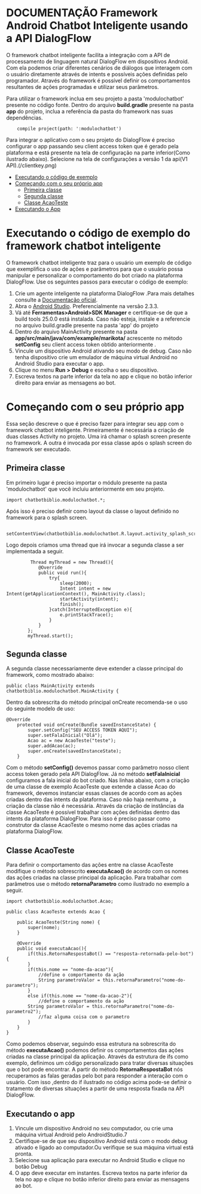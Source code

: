 # DOCUMENTAÇÃO Framework Android Chatbot Inteligente usando a API DialogFlow 

O framework chatbot inteligente facilita a integração com a API de processamento de linguagem natural DialogFlow em dispositivos Android. Com ela podemos criar diferentes cenários de diálogos que interagem com o usuário diretamente através de intents e possíveis ações definidas pelo programador.
Através do framework é possível definir os comportamentos resultantes de ações programadas e utilizar seus parâmetros.

Para utilizar o framework inclua em seu projeto a pasta 'modulochatbot' presente no código fonte.
Dentro do arquivo **build.gradle** presente na pasta **app** do projeto, inclua a referência da pasta do framework nas suas dependências.

```
    compile project(path: ':modulochatbot')
```

Para integrar o aplicativo com o seu projeto do DialogFlow é preciso configurar o app passando seu client access token que é gerado pela plataforma e está presente na tela de configuração na parte inferior(Como ilustrado abaixo).
Selecione na tela de configurações a versão 1 da api(V1 API).(/clientkey.png)


* [Executando o código de exemplo](#codigo_exemplo)
* [Começando com o seu próprio app](#seu_proprio_app)
    * [Primeira classe](#primeira_classe)
    * [Segunda classe](#segunda_classe)
    * [Classe AcaoTeste](#classe_acao_teste)
* [Executando o App](#executando_app)

# <a name="codigo_exemplo" />Executando o código de exemplo do framework chatbot inteligente

O framework chatbot inteligente traz para o usuário um exemplo de código que exemplifica o uso de ações e parâmetros para que o usuário possa manipular e personalizar o comportamento do bot criado na plataforma DialogFlow.
Use os seguintes passos para executar o código de exemplo:
1. Crie um agente inteligente na plataforma DialogFlow .Para mais detalhes consulte a [Documentação oficial](http://dialogflow.com/docs).
2. Abra o [Android Studio](https://developer.android.com/sdk/installing/studio.html).
Preferencialmente na versão 2.3.3.
3. Vá até **Ferramentas>Android>SDK Manager** e certifique-se de que a build tools 25.0.0 está instalada. Caso não esteja, instale e a referencie no arquivo build.gradle presente na pasta 'app' do projeto
4. Dentro do arquivo MainActivity presente na pasta **app/src/main/java/com/example/marikota/** acrescente no método **setConfig** seu client access token obtido anteriormente .
5. Vincule um dispositivo Android ativando seu modo de debug. Caso não tenha dispositivo crie um emulador de máquina virtual Android no Android Studio para executar o app.
6. Clique no menu **Run** **>** **Debug** e escolha o seu dispositivo.
7. Escreva textos na parte inferior da tela no app e clique no botão inferior direito para enviar as mensagens ao bot.


# <a name="seu_proprio_app" />Começando com o seu próprio app

Essa seção descreve o que é preciso fazer para integrar seu app com o framework chatbot inteligente.
Primeiramente é necessária a criação de duas classes Activity no projeto. Uma irá chamar o splash screen presente no framework. A outra é invocada por essa classe após o splash screen do framework ser executado.

## <a name="primeira_classe" />Primeira classe
Em primeiro lugar é preciso importar o módulo presente na pasta 'modulochatbot' que você incluiu anteriormente em seu projeto.
```
import chatbotbiblio.modulochatbot.*;
```
Após isso é preciso definir como layout da classe o layout definido no framework para o splash screen.
```
        setContentView(chatbotbiblio.modulochatbot.R.layout.activity_splash_screen);
```
Logo depois criamos uma thread que irá invocar a segunda classe a ser implementada a seguir.
```
         Thread myThread = new Thread(){
            @Override
            public void run(){
                try{
                    sleep(2000);
                    Intent intent = new Intent(getApplicationContext(), MainActivity.class);
                    startActivity(intent);
                    finish();
                }catch(InterruptedException e){
                    e.printStackTrace();
                }
            }
        };
        myThread.start();
```

## <a name="segunda_classe" />Segunda classe

A segunda classe necessariamente deve extender a classe principal do framework, como mostrado abaixo:

```
public class MainActivity extends chatbotbiblio.modulochatbot.MainActivity {
```
Dentro da sobrescrita do método principal onCreate recomenda-se o uso do seguinte modelo de uso:
```
@Override
    protected void onCreate(Bundle savedInstanceState) {
        super.setConfig("SEU ACCESS TOKEN AQUI");
        super.setFalaInicial("Olá");
        Acao ac = new AcaoTeste("teste");
        super.addAcao(ac);
        super.onCreate(savedInstanceState);
    }
```

Com o método **setConfig()** devemos passar como parâmetro nosso client access token gerado pela API DialogFlow. Já no método **setFalaInicial** configuramos a fala inicial do bot criado.
Nas linhas abaixo, com a criação de uma classe de exemplo AcaoTeste que extende a classe Acao do framework, devemos instanciar essas classes de acordo com as ações criadas dentro das intents da plataforma.
Caso não haja nenhuma , a criação da classe não é necessária.
Através da criação de instâncias da classe AcaoTeste é possível trabalhar com ações definidas dentro das intents da plataforma DialogFlow.
Para isso é preciso passar como construtor da classe AcaoTeste o mesmo nome das ações criadas na plataforma DialogFlow.

## <a name="classe_acao_teste" />Classe AcaoTeste

Para definir o comportamento das ações entre na classe AcaoTeste modifique o método sobrescrito **executaAcao()** de acordo com os nomes das ações criadas na classe principal da aplicação.
Para trabalhar com parâmetros use o método **retornaParametro** como ilustrado no exemplo a seguir.

```
import chatbotbiblio.modulochatbot.Acao;

public class AcaoTeste extends Acao {

    public AcaoTeste(String nome) {
        super(nome);
    }

    @Override
    public void executaAcao(){
        if(this.RetornaRespostaBot() == "resposta-retornada-pelo-bot"){
        }
        if(this.nome == "nome-da-acao"){
            //define o comportamento da ação
            String parametroValor = this.retornaParametro("nome-do-parametro");
        }
        else if(this.nome == "nome-da-acao-2"){
            //define o comportamento da ação
		String parametroValor = this.retornaParametro("nome-do-parametro2");
            //faz alguma coisa com o parametro
        }
    }
}
```
Como podemos observar, seguindo essa estrutura na sobrescrita do método **executaAcao()** podemos definir os comportamentos das ações criadas na classe principal da aplicação.
Através da estrutura de ifs como exemplo, definimos um código personalizado para tratar diversas situações que o bot pode encontrar.
A partir do método **RetornaRespostaBot** nós recuperamos as falas geradas pelo bot para responder a interação com o usuário. Com isso ,dentro do if ilustrado no código acima pode-se definir o tratamento de diversas situações a partir de uma resposta fixada na API DialogFlow.


## <a name="executando_app" />Executando o app

1. Vincule um dispositivo Android no seu computador, ou crie uma máquina virtual Android pelo AndroidStudio.7
2. Certifique-se de que seu dispositivo Android está com o modo debug ativado e ligado ao computador.Ou verifique se sua máquina virtual está pronta.
3. Selecione sua aplicação para executar no Android Studio e clique no botão Debug
4. O app deve executar em instantes. 
Escreva textos na parte inferior da tela no app e clique no botão inferior direito para enviar as mensagens ao bot.
